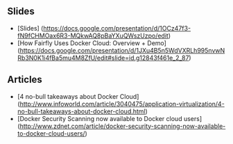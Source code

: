 ## Slides

- [Slides] (https://docs.google.com/presentation/d/1OCz47f3-fN9fCHMOax6R3-MQkwAQ8pBaYXuQWszUzpo/edit)
- [How Fairfly Uses Docker Cloud: Overview + Demo] (https://docs.google.com/presentation/d/1JXu4B5n5WdVXRLh995nvwNRb3N0K1i4fBa5mu4M8ZfU/edit#slide=id.g12843f461e_2_87)

## Articles

- [4 no-bull takeaways about Docker Cloud] (http://www.infoworld.com/article/3040475/application-virtualization/4-no-bull-takeaways-about-docker-cloud.html)
- [Docker Security Scanning now available to Docker cloud users] (http://www.zdnet.com/article/docker-security-scanning-now-available-to-docker-cloud-users/)
